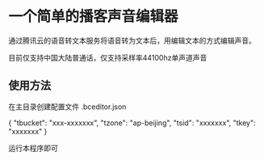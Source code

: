 # 一个简单的播客声音编辑器

通过腾讯云的语音转文本服务将语音转为文本后，用编辑文本的方式编辑声音。

目前仅支持中国大陆普通话，仅支持采样率44100hz单声道声音

## 使用方法

在主目录创建配置文件 .bceditor.json

{
"tbucket": "xxx-xxxxxxx",
"tzone": "ap-beijing",
"tsid": "xxxxxxx",
"tkey": "xxxxxxx"
}

运行本程序即可
